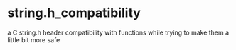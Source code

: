 # string.h_compatibility
a C string.h header compatibility with functions while trying to make them a little bit more safe
